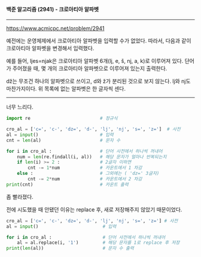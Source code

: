 #### 백준 알고리즘 (2941) - 크로아티아 알파벳

---

https://www.acmicpc.net/problem/2941

예전에는 운영체제에서 크로아티아 알파벳을 입력할 수가 없었다. 따라서, 다음과 같이 크로아티아 알파벳을 변경해서 입력했다.

예를 들어, ljes=njak은 크로아티아 알파벳 6개(lj, e, š, nj, a, k)로 이루어져 있다. 단어가 주어졌을 때, 몇 개의 크로아티아 알파벳으로 이루어져 있는지 출력한다.

dž는 무조건 하나의 알파벳으로 쓰이고, d와 ž가 분리된 것으로 보지 않는다. lj와 nj도 마찬가지이다. 위 목록에 없는 알파벳은 한 글자씩 센다.

---

너무 느리다.

```python
import re                          # 정규식

cro_al = ['c=', 'c-', 'dz=', 'd-', 'lj', 'nj', 's=', 'z=']  # 사전
al = input()                       # 입력
cnt = len(al)                      # 문자 수

for i in cro_al :                  # 단어 사전에서 하나씩 꺼내어
    num = len(re.findall(i, al))   # 해당 문자가 얼마나 반복되는지
    if len(i) >= 2 :               # 2글자 이하면
        cnt -= 1*num               # 카운트에서 1 차감
    else :                         # 그외에는 ( 'dz=' 3글자)
        cnt -= 2*num               # 카운트에서 2 차감
print(cnt)                         # 카운트 출력
```

좀 빨라졌다.

전에 시도했을 때 안됐던 이유는 replace 후, 새로 저장해주지 않았기 때문이었다.

```python
cro_al = ['c=', 'c-', 'dz=', 'd-', 'lj', 'nj', 's=', 'z='] # 사전
al = input()                        # 입력

for i in cro_al :                   # 단어 사전에서 하나씩 꺼내어
    al = al.replace(i, '1')         # 해당 문자를 1로 replace 후 저장
print(len(al))                      # 문자 수 출력
```


